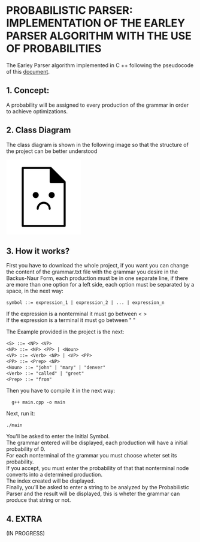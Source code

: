 # PROBABILISTIC PARSER: IMPLEMENTATION OF THE EARLEY PARSER ALGORITHM WITH THE USE OF PROBABILITIES

The Earley Parser algorithm implemented in C ++ following the pseudocode of this [document](https://www.cs.unm.edu/~luger/ai-final2/CH9_Dynamic%20Programming%20and%20the%20Earley%20Parser.pdf).

## 1. Concept: 
A probability will be assigned to every production of the grammar in order to achieve optimizations.

## 2. Class Diagram
The class diagram is shown in the following image so that the structure of the project can be better understood


![Class diagram](https://github.com/Jack-Christopher/ADA-Project/blob/master/image.png)


## 3. How it works?
First you have to download the whole project, if you want you can change the content of the grammar.txt file with the grammar you desire in the Backus-Naur Form, each production must be in one separate line, if there are more than one option for a left side, each option must be separated by a space, in the next way:
    
    symbol ::= expression_1 | expression_2 | ... | expression_n
 If the expression is a nonterminal it must go between < >\
 If the expression is a terminal it must go between " "
 
 
 The Example provided in the project is the next:
 
    <S> ::= <NP> <VP>
    <NP> ::= <NP> <PP> | <Noun>
    <VP> ::= <Verb> <NP> | <VP> <PP>
    <PP> ::= <Prep> <NP>
    <Noun> ::= "john" | "mary" | "denver"
    <Verb> ::= "called" | "greet"
    <Prep> ::= "from"
 
 
Then you have to compile it in the next way: 
      
      g++ main.cpp -o main
Next, run it:
    
    ./main
You'll be asked to enter the Initial Symbol.\
The grammar entered will be displayed, each production will have a initial probability of 0.\
For each nonterminal of the grammar you must choose wheter set its probability.\
If you accept, you must enter the probability of that that nonterminal node converts into a determined production.\
The index created will be displayed.\
Finally, you'll be asked to enter a string to be analyzed by the Probabilistic Parser and the result will be displayed, this is wheter the grammar can produce that string or not.


## 4. EXTRA
(IN PROGRESS)
